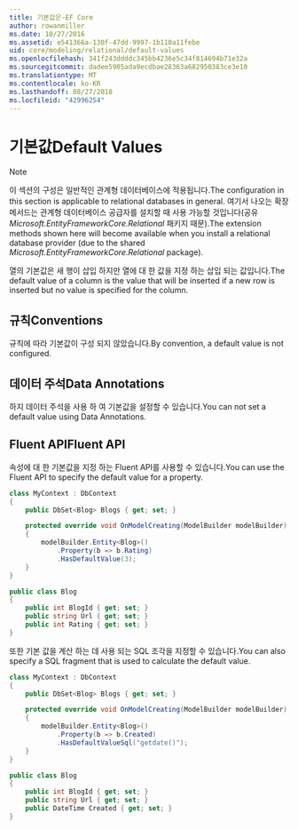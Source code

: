 ```yaml
---
title: 기본값은-EF Core
author: rowanmiller
ms.date: 10/27/2016
ms.assetid: e541366a-130f-47dd-9997-1b110a11febe
uid: core/modeling/relational/default-values
ms.openlocfilehash: 341f243ddddc345bb4236e5c34f814694b71e32a
ms.sourcegitcommit: dadee5905ada9ecdbae28363a682950383ce3e10
ms.translationtype: MT
ms.contentlocale: ko-KR
ms.lasthandoff: 08/27/2018
ms.locfileid: "42996254"
---
```

# <a name="default-values"></a><span data-ttu-id="848db-102">기본값</span><span class="sxs-lookup"><span data-stu-id="848db-102">Default Values</span></span>

> [!NOTE]  
> <span data-ttu-id="848db-103">이 섹션의 구성은 일반적인 관계형 데이터베이스에 적용됩니다.</span><span class="sxs-lookup"><span data-stu-id="848db-103">The configuration in this section is applicable to relational databases in general.</span></span> <span data-ttu-id="848db-104">여기서 나오는 확장 메서드는 관계형 데이터베이스 공급자를 설치할 때 사용 가능할 것입니다(공유 *Microsoft.EntityFrameworkCore.Relational* 패키지 때문).</span><span class="sxs-lookup"><span data-stu-id="848db-104">The extension methods shown here will become available when you install a relational database provider (due to the shared *Microsoft.EntityFrameworkCore.Relational* package).</span></span>

<span data-ttu-id="848db-105">열의 기본값은 새 행이 삽입 하지만 열에 대 한 값을 지정 하는 삽입 되는 값입니다.</span><span class="sxs-lookup"><span data-stu-id="848db-105">The default value of a column is the value that will be inserted if a new row is inserted but no value is specified for the column.</span></span>

## <a name="conventions"></a><span data-ttu-id="848db-106">규칙</span><span class="sxs-lookup"><span data-stu-id="848db-106">Conventions</span></span>

<span data-ttu-id="848db-107">규칙에 따라 기본값이 구성 되지 않았습니다.</span><span class="sxs-lookup"><span data-stu-id="848db-107">By convention, a default value is not configured.</span></span>

## <a name="data-annotations"></a><span data-ttu-id="848db-108">데이터 주석</span><span class="sxs-lookup"><span data-stu-id="848db-108">Data Annotations</span></span>

<span data-ttu-id="848db-109">하지 데이터 주석을 사용 하 여 기본값을 설정할 수 있습니다.</span><span class="sxs-lookup"><span data-stu-id="848db-109">You can not set a default value using Data Annotations.</span></span>

## <a name="fluent-api"></a><span data-ttu-id="848db-110">Fluent API</span><span class="sxs-lookup"><span data-stu-id="848db-110">Fluent API</span></span>

<span data-ttu-id="848db-111">속성에 대 한 기본값을 지정 하는 Fluent API를 사용할 수 있습니다.</span><span class="sxs-lookup"><span data-stu-id="848db-111">You can use the Fluent API to specify the default value for a property.</span></span>

<!-- [!code-csharp[Main](samples/core/relational/Modeling/FluentAPI/Samples/Relational/DefaultValue.cs?highlight=9)] -->
``` csharp
class MyContext : DbContext
{
    public DbSet<Blog> Blogs { get; set; }

    protected override void OnModelCreating(ModelBuilder modelBuilder)
    {
        modelBuilder.Entity<Blog>()
            .Property(b => b.Rating)
            .HasDefaultValue(3);
    }
}

public class Blog
{
    public int BlogId { get; set; }
    public string Url { get; set; }
    public int Rating { get; set; }
}
```

<span data-ttu-id="848db-112">또한 기본 값을 계산 하는 데 사용 되는 SQL 조각을 지정할 수 있습니다.</span><span class="sxs-lookup"><span data-stu-id="848db-112">You can also specify a SQL fragment that is used to calculate the default value.</span></span>

<!-- [!code-csharp[Main](samples/core/relational/Modeling/FluentAPI/Samples/Relational/DefaultValueSql.cs?highlight=9)] -->
``` csharp
class MyContext : DbContext
{
    public DbSet<Blog> Blogs { get; set; }

    protected override void OnModelCreating(ModelBuilder modelBuilder)
    {
        modelBuilder.Entity<Blog>()
            .Property(b => b.Created)
            .HasDefaultValueSql("getdate()");
    }
}

public class Blog
{
    public int BlogId { get; set; }
    public string Url { get; set; }
    public DateTime Created { get; set; }
}
```
